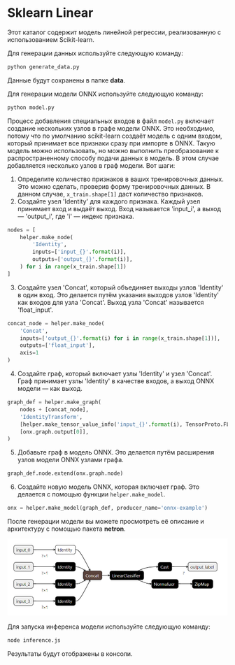 # Sklearn Linear
Этот каталог содержит модель линейной регрессии, реализованную с использованием Scikit-learn.

Для генерации данных используйте следующую команду:
```bash
python generate_data.py
```

Данные будут сохранены в папке **data**.

Для генерации модели ONNX используйте следующую команду:
```bash
python model.py
```

Процесс добавления специальных входов в файл `model.py` включает создание нескольких узлов в графе модели ONNX. Это необходимо, потому что по умолчанию scikit-learn создаёт модель с одним входом, который принимает все признаки сразу при импорте в ONNX. Такую модель можно использовать, но можно выполнить преобразование к распространенному способу подачи данных в модель. В этом случае добавляется несколько узлов в граф модели. Вот шаги:

1. Определите количество признаков в ваших тренировочных данных. Это можно сделать, проверив форму тренировочных данных. В данном случае, `x_train.shape[1]` даст количество признаков.
2. Создайте узел 'Identity' для каждого признака. Каждый узел принимает вход и выдаёт выход. Вход называется 'input_i', а выход — 'output_i', где 'i' — индекс признака.

```python
nodes = [
    helper.make_node(
        'Identity',
        inputs=['input_{}'.format(i)],
        outputs=['output_{}'.format(i)],
    ) for i in range(x_train.shape[1])
]
```

3. Создайте узел 'Concat', который объединяет выходы узлов 'Identity' в один вход. Это делается путём указания выходов узлов 'Identity' как входов для узла 'Concat'. Выход узла 'Concat' называется 'float_input'.

```python
concat_node = helper.make_node(
    'Concat',
    inputs=['output_{}'.format(i) for i in range(x_train.shape[1])],
    outputs=['float_input'],
    axis=1
)
```

4. Создайте граф, который включает узлы 'Identity' и узел 'Concat'. Граф принимает узлы 'Identity' в качестве входов, а выход ONNX модели — как выход.

```python
graph_def = helper.make_graph(
    nodes + [concat_node],
    'IdentityTransform',
    [helper.make_tensor_value_info('input_{}'.format(i), TensorProto.FLOAT, [None, 1]) for i in range(x_train.shape[1])], # Входы графа
    [onx.graph.output[0]],
)
```

5. Добавьте граф в модель ONNX. Это делается путём расширения узлов модели ONNX узлами графа.

```python
graph_def.node.extend(onx.graph.node)
```

6. Создайте новую модель ONNX, которая включает граф. Это делается с помощью функции `helper.make_model`.

```python
onx = helper.make_model(graph_def, producer_name='onnx-example')
```

После генерации модели вы можете просмотреть её описание и архитектуру с помощью пакета **netron**.

![img.png](img.png)

Для запуска инференса модели используйте следующую команду:
```bash
node inference.js
```

Результаты будут отображены в консоли.